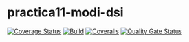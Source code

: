# practica11-modi-dsi
[![Coverage Status](https://coveralls.io/repos/github/Gith138/practica11-modi-dsi/badge.svg?branch=main)](https://coveralls.io/github/Gith138/practica11-modi-dsi?branch=main)
[![Build](https://github.com/Gith138/practica10-modi-dsi/actions/workflows/build.yml/badge.svg)](https://github.com/Gith138/practica10-modi-dsi/actions/workflows/build.yml)
[![Coveralls](https://github.com/Gith138/practica11-modi-dsi/actions/workflows/coveralls.yml/badge.svg)](https://github.com/Gith138/practica11-modi-dsi/actions/workflows/coveralls.yml)
[![Quality Gate Status](https://sonarcloud.io/api/project_badges/measure?project=Gith138_practica11-modi-dsi&metric=alert_status)](https://sonarcloud.io/summary/new_code?id=Gith138_practica11-modi-dsi)
